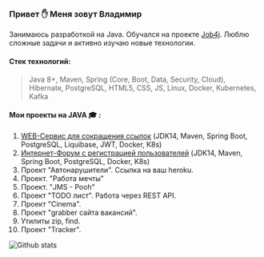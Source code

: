 ### Привет :raised_hand: Меня зовут Владимир

Занимаюсь разработкой на Java. Обучался на проекте [Job4j](https://job4j.ru/). Люблю сложные задачи и активно изучаю новые технологии.

#### Стек технологий:
> Java 8+, Maven, Spring (Core, Boot, Data, Security, Cloud), Hibernate, PostgreSQL, HTML5, CSS, JS, Linux, Docker, Kubernetes, Kafka

#### Мои проекты на JAVA :mortar_board: :
1. [WEB-Сервис для сокращения ссылок](https://github.com/kva-devops/url_shortcut) (JDK14, Maven, Spring Boot, PostgreSQL, Liquibase, JWT, Docker, K8s)
2. [Интернет-Форум с регистрацией пользователей](https://github.com/kva-devops/job4j_forum) (JDK14, Maven, Spring Boot, PostgreSQL, Docker, K8s)
3. Проект "Автонарушители". Ссылка на ваш heroku.
4. Проект. "Работа мечты"
5. Проект. "JMS - Pooh"
6. Проект "TODO лист". Работа через REST API. 
7. Проект "Cinema".
8. Проект "grabber сайта вакансий".
9. Утилиты zip, find.
10. Проект "Tracker". 

![Github stats](https://github-readme-stats.vercel.app/api?username=kva-devops&hide=stars,prs,issues,contribs)
